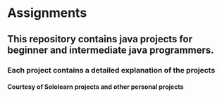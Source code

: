 # Assignments
## This repository contains java projects for beginner and intermediate java programmers.
### Each project contains a detailed explanation of the projects
#### Courtesy of Sololearn projects and other personal projects
